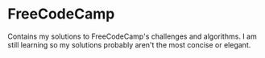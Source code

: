 # FreeCodeCamp
Contains my solutions to FreeCodeCamp's challenges and algorithms. I am still learning so my solutions probably aren't the most concise or elegant.

